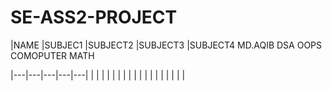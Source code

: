 # SE-ASS2-PROJECT
|NAME    |SUBJEC1   |SUBJECT2   |SUBJECT3   |SUBJECT4
MD.AQIB  DSA        OOPS        COMOPUTER   MATH

|---|---|---|---|---|
|   |   |   |   |   |
|   |   |   |   |   |
|   |   |   |   |   |
